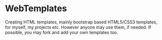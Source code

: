 WebTemplates
============

Creating HTML templates, mainly bootstrap based HTML5/CSS3 templates, for myself, my projects etc. However anyone may use them, if needed. If possible, you may fork and add your own templates too.
